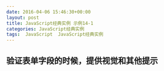 ```yaml
---
date: 2016-04-06 15:46:30+00:00
layout: post
title: JavaScript经典实例 示例14-1
categories: JavaScript经典实例
tags:  JavaScript  JavaScript经典实例
---
```


验证表单字段的时候，提供视觉和其他提示
----------------

<html>
    <head>
        <title>Validating Forms</title>
        <meta charset="utf-8" />
        <style type="text/css">
            [role="alert"]
            {
                background-color: #fcc;
                font-weight: bold;
                padding: 5px;
                border: 1px dashed #000;
            }
            
            div
            {
                margin: 10px 0;
                padding: 5px;
                width: 400px;
                background-color: #fff;
            }
            
        </style>
        <script type="text/javascript">
            window.onload = function() {
                document.getElementById('thirdfield').onchange = validateField;
                document.getElementById('firstfield').onblur = mandatoryField;
                document.getElementById('testform').onsubmit = finalCheck;
            }
            
            function removeAlert() {
                var msg = document.getElementById('msg');
                
                if (msg) {
                    document.body.removeChild(msg);
                }
            
            }
            
            function resetField(elem) {
                elem.parentNode.setAttribute('style', 'background-color:#fff');
                var valid = elem.getAttribute('aria-invalid');
                
                if (valid) {
                    elem.removeAttribute('aria-invalid');
                }
            
            }
            
            function badField(elem) {
                elem.parentNode.setAttribute('style', 'background-color: #fee');
                elem.setAttribute('aria-invalid', 'true');
            }
            
            function generateAlert(txt) {
                
                // 创建新的文本和div元素，并设置ARIA和类及id
                var txtNd = document.createTextNode(txt);
                
                msg = document.createElement('div');
                msg.setAttribute('role', 'alert');
                msg.setAttribute('id', 'msg');
                msg.setAttribute('class', 'alert');
                
                // 把文本附加到div，把div附加到文档
                msg.appendChild(txtNd);
                document.body.appendChild(msg);
            }
            
            function validateField() {
                
                // 删除任何已有的警告，而不管什么值
                removeAlert();
                
                // 检查数字
                if (!isNaN(parseFloat(this.value))) {
                    resetField(this);
                } else {
                    badField(this);
                    generateAlert("You entered an invalid value in Third Field.Only numeric nalues such as 105 or 3.54 are allowed")
                }
                
            }
            
            function mandatoryField() {
                
                // 删除任何已有的警告
                removeAlert();
                
                // 检查值
                if (this.value.length > 0) {
                    resetField(this);
                } else {
                    badField(this);
                    generateAlert("You must enter a value into First Field");
                }

            }
            
            function finalCheck() {
                removeAlert();
                var fields = document.querySelectorAll("[aria-invalid='true']");
                
                if (fields.length > 0) {
                    generateAlert("You have incorrect fields entries that must be fixed before you can submit this form");
                    return false;
                }
                
            }
            
        </script>
    </head>
    <body>
        <form id="testform">
            <div>
                <label for="firstfield">*First Field:</label><br />
                <input id="firstfield" name="firstfield" type="text" aria-required="true" />
            </div>
            <div>
                <label for="secondfield">Second Field:</label><br />
                <input id="secondfield" name="secondfield" type="text" />
            </div>
            <div>
                <label for="thirdfield">Third Field (numeric):</label><br />
                <input id="thirdfield" name="thirdfield" type="text" />
            </div>
            <div>
                <label for="fourthfield">Fourth Field:</label><br />
                <input id="fourthfield" name="fourthfield" type="text" />
            </div>
            <input type="submit" value="Send Data" />
        </form>
    </body>
</html>

源码如下：

{% highlight html linenos %}
<!DOCTYPE html>
<html>
    <head>
        <title>Validating Forms</title>
        <meta charset="utf-8" />
        <style type="text/css">
            [role="alert"]
            {
                background-color: #fcc;
                font-weight: bold;
                padding: 5px;
                border: 1px dashed #000;
            }
            
            div
            {
                margin: 10px 0;
                padding: 5px;
                width: 400px;
                background-color: #fff;
            }
            
        </style>
        <script type="text/javascript">
            window.onload = function() {
                document.getElementById('thirdfield').onchange = validateField;
                document.getElementById('firstfield').onblur = mandatoryField;
                document.getElementById('testform').onsubmit = finalCheck;
            }
            
            function removeAlert() {
                var msg = document.getElementById('msg');
                
                if (msg) {
                    document.body.removeChild(msg);
                }
            
            }
            
            function resetField(elem) {
                elem.parentNode.setAttribute('style', 'background-color:#fff');
                var valid = elem.getAttribute('aria-invalid');
                
                if (valid) {
                    elem.removeAttribute('aria-invalid');
                }
            
            }
            
            function badField(elem) {
                elem.parentNode.setAttribute('style', 'background-color: #fee');
                elem.setAttribute('aria-invalid', 'true');
            }
            
            function generateAlert(txt) {
                
                // 创建新的文本和div元素，并设置ARIA和类及id
                var txtNd = document.createTextNode(txt);
                
                msg = document.createElement('div');
                msg.setAttribute('role', 'alert');
                msg.setAttribute('id', 'msg');
                msg.setAttribute('class', 'alert');
                
                // 把文本附加到div，把div附加到文档
                msg.appendChild(txtNd);
                document.body.appendChild(msg);
            }
            
            function validateField() {
                
                // 删除任何已有的警告，而不管什么值
                removeAlert();
                
                // 检查数字
                if (!isNaN(parseFloat(this.value))) {
                    resetField(this);
                } else {
                    badField(this);
                    generateAlert("You entered an invalid value in Third Field.Only numeric nalues such as 105 or 3.54 are allowed")
                }
                
            }
            
            function mandatoryField() {
                
                // 删除任何已有的警告
                removeAlert();
                
                // 检查值
                if (this.value.length > 0) {
                    resetField(this);
                } else {
                    badField(this);
                    generateAlert("You must enter a value into First Field");
                }

            }
            
            function finalCheck() {
                removeAlert();
                var fields = document.querySelectorAll("[aria-invalid='true']");
                
                if (fields.length > 0) {
                    generateAlert("You have incorrect fields entries that must be fixed before you can submit this form");
                    return false;
                }
                
            }
            
        </script>
    </head>
    <body>
        <form id="testform">
            <div>
                <label for="firstfield">*First Field:</label><br />
                <input id="firstfield" name="firstfield" type="text" aria-required="true" />
            </div>
            <div>
                <label for="secondfield">Second Field:</label><br />
                <input id="secondfield" name="secondfield" type="text" />
            </div>
            <div>
                <label for="thirdfield">Third Field (numeric):</label><br />
                <input id="thirdfield" name="thirdfield" type="text" />
            </div>
            <div>
                <label for="fourthfield">Fourth Field:</label><br />
                <input id="fourthfield" name="fourthfield" type="text" />
            </div>
            <input type="submit" value="Send Data" />
        </form>
    </body>
</html>
{% endhighlight %}
`onblur` 事件会在对象失去焦点时发生。